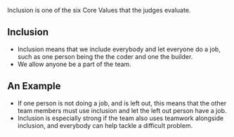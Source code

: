 Inclusion is one of the six Core Values that the judges evaluate.

## Inclusion

* Inclusion means that we include everybody and let everyone do a job, such as one person being the the coder and one the builder.
* We allow anyone be a part of the team.

## An Example

* If one person is not doing a job, and is left out, this means that the other team members must use inclusion and let the left out person have a job. 
* Inclusion is especially strong if the team also uses teamwork alongside inclusion, and everybody can help tackle a difficult problem. 
